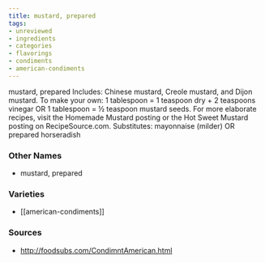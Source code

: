 ```yaml
---
title: mustard, prepared
tags:
- unreviewed
- ingredients
- categories
- flavorings
- condiments
- american-condiments
---
```

mustard, prepared Includes: Chinese mustard, Creole mustard, and Dijon mustard. To make your own: 1 tablespoon = 1 teaspoon dry + 2 teaspoons vinegar OR 1 tablespoon = ½ teaspoon mustard seeds. For more elaborate recipes, visit the Homemade Mustard posting or the Hot Sweet Mustard posting on RecipeSource.com. Substitutes: mayonnaise (milder) OR prepared horseradish

### Other Names

* mustard, prepared

### Varieties

* [[american-condiments]]

### Sources
* http://foodsubs.com/CondimntAmerican.html
